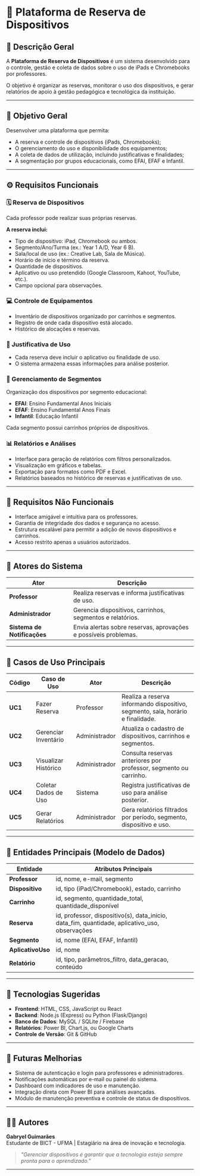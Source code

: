 # 📱 Plataforma de Reserva de Dispositivos

## 🧩 Descrição Geral

A **Plataforma de Reserva de Dispositivos** é um sistema desenvolvido para o controle, gestão e coleta de dados sobre o uso de iPads e Chromebooks por professores.

O objetivo é organizar as reservas, monitorar o uso dos dispositivos, e gerar relatórios de apoio à gestão pedagógica e tecnológica da instituição.

---

## 🎯 Objetivo Geral

Desenvolver uma plataforma que permita:

- A reserva e controle de dispositivos (iPads, Chromebooks);
- O gerenciamento do uso e disponibilidade dos equipamentos;
- A coleta de dados de utilização, incluindo justificativas e finalidades;
- A segmentação por grupos educacionais, como EFAI, EFAF e Infantil.

---

## ⚙️ Requisitos Funcionais

### 🗓️ Reserva de Dispositivos

Cada professor pode realizar suas próprias reservas.

**A reserva inclui:**
- Tipo de dispositivo: iPad, Chromebook ou ambos.
- Segmento/Ano/Turma (ex.: Year 1 A/D, Year 6 B).
- Sala/local de uso (ex.: Creative Lab, Sala de Música).
- Horário de início e término da reserva.
- Quantidade de dispositivos.
- Aplicativo ou uso pretendido (Google Classroom, Kahoot, YouTube, etc.).
- Campo opcional para observações.

### 💻 Controle de Equipamentos

- Inventário de dispositivos organizado por carrinhos e segmentos.
- Registro de onde cada dispositivo está alocado.
- Histórico de alocações e reservas.

### 🧠 Justificativa de Uso

- Cada reserva deve incluir o aplicativo ou finalidade de uso.
- O sistema armazena essas informações para análise posterior.

### 🏫 Gerenciamento de Segmentos

Organização dos dispositivos por segmento educacional:

- **EFAI**: Ensino Fundamental Anos Iniciais
- **EFAF**: Ensino Fundamental Anos Finais
- **Infantil**: Educação Infantil

Cada segmento possui carrinhos próprios de dispositivos.

### 📊 Relatórios e Análises

- Interface para geração de relatórios com filtros personalizados.
- Visualização em gráficos e tabelas.
- Exportação para formatos como PDF e Excel.
- Relatórios baseados no histórico de reservas e justificativas de uso.

---

## 🧱 Requisitos Não Funcionais

- Interface amigável e intuitiva para os professores.
- Garantia de integridade dos dados e segurança no acesso.
- Estrutura escalável para permitir a adição de novos dispositivos e carrinhos.
- Acesso restrito apenas a usuários autorizados.

---

## 👥 Atores do Sistema

| Ator | Descrição |
|------|-----------|
| **Professor** | Realiza reservas e informa justificativas de uso. |
| **Administrador** | Gerencia dispositivos, carrinhos, segmentos e relatórios. |
| **Sistema de Notificações** | Envia alertas sobre reservas, aprovações e possíveis problemas. |

---

## 🧾 Casos de Uso Principais

| Código | Caso de Uso | Ator | Descrição |
|--------|-------------|------|-----------|
| **UC1** | Fazer Reserva | Professor | Realiza a reserva informando dispositivo, segmento, sala, horário e finalidade. |
| **UC2** | Gerenciar Inventário | Administrador | Atualiza o cadastro de dispositivos, carrinhos e segmentos. |
| **UC3** | Visualizar Histórico | Administrador | Consulta reservas anteriores por professor, segmento ou carrinho. |
| **UC4** | Coletar Dados de Uso | Sistema | Registra justificativas de uso para análise posterior. |
| **UC5** | Gerar Relatórios | Administrador | Gera relatórios filtrados por período, segmento, dispositivo e uso. |

---

## 🧩 Entidades Principais (Modelo de Dados)

| Entidade | Atributos Principais |
|----------|---------------------|
| **Professor** | id, nome, e-mail, segmento |
| **Dispositivo** | id, tipo (iPad/Chromebook), estado, carrinho |
| **Carrinho** | id, segmento, quantidade_total, quantidade_disponível |
| **Reserva** | id, professor, dispositivo(s), data_inicio, data_fim, quantidade, aplicativo_uso, observações |
| **Segmento** | id, nome (EFAI, EFAF, Infantil) |
| **AplicativoUso** | id, nome |
| **Relatório** | id, tipo, parâmetros_filtro, data_geracao, conteúdo |

---

## 🚀 Tecnologias Sugeridas

- **Frontend**: HTML, CSS, JavaScript ou React
- **Backend**: Node.js (Express) ou Python (Flask/Django)
- **Banco de Dados**: MySQL / SQLite / Firebase
- **Relatórios**: Power BI, Chart.js, ou Google Charts
- **Controle de Versão**: Git & GitHub

---

## 🧠 Futuras Melhorias

- Sistema de autenticação e login para professores e administradores.
- Notificações automáticas por e-mail ou painel do sistema.
- Dashboard com indicadores de uso e manutenção.
- Integração direta com Power BI para análises avançadas.
- Módulo de manutenção preventiva e controle de status de dispositivos.

---

## 👨‍💻 Autores

**Gabryel Guimarães**  
Estudante de BICT - UFMA | Estagiário na área de inovação e tecnologia.

> *"Gerenciar dispositivos é garantir que a tecnologia esteja sempre pronta para o aprendizado."*

---


